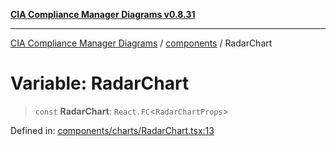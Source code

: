[**CIA Compliance Manager Diagrams v0.8.31**](../../README.md)

***

[CIA Compliance Manager Diagrams](../../modules.md) / [components](../README.md) / RadarChart

# Variable: RadarChart

> `const` **RadarChart**: `React.FC`\<`RadarChartProps`\>

Defined in: [components/charts/RadarChart.tsx:13](https://github.com/Hack23/cia-compliance-manager/blob/85c025371255f412469ec0119911b7cb143a6212/src/components/charts/RadarChart.tsx#L13)
